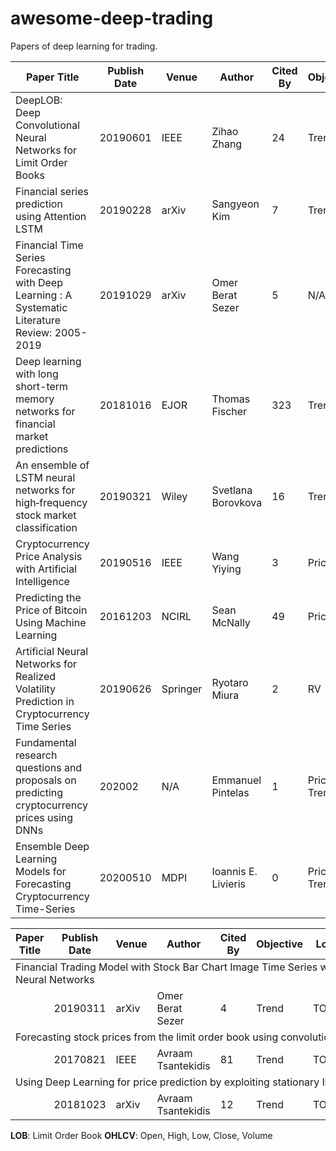 # awesome-deep-trading

Papers of deep learning for trading.

| Paper Title                                                                                      | Publish Date | Venue    | Author                       | Cited By | Objective     | Loss     | Models                       | Data    |
| ------------------------------------------------------------------------------------------------ | ------------ | -------- | ---------------------------- | -------- | ------------- | -------- | ---------------------------- | ------- |
| DeepLOB: Deep Convolutional Neural Networks for Limit Order Books                                | 20190601     | IEEE     | Zihao <BR/> Zhang            | 24       | Trend         | TODO     | CNN+LSTM                     | LOB     |
| Financial series prediction using Attention LSTM                                                 | 20190228     | arXiv    | Sangyeon Kim                 | 7        | Trend         | TODO     | Attention <BR/> LSTM         | OHLCV   |
| Financial Time Series Forecasting with Deep Learning : A Systematic Literature Review: 2005-2019 | 20191029     | arXiv    | Omer <BR/> Berat <BR/> Sezer | 5        | N/A           | TODO     | N/A                          | N/A     |
| Deep learning with long short-term memory networks for financial market predictions              | 20181016     | EJOR     | Thomas <BR/> Fischer         | 323      | Trend         | TODO     | LSTM                         | S&P 500 |
| An ensemble of LSTM neural networks for high‐frequency stock market classification               | 20190321     | Wiley    | Svetlana <BR/> Borovkova     | 16       | Trend         | TODO     | LSTM                         | OHLCV   |
| Cryptocurrency Price Analysis with Artificial Intelligence                                       | 20190516     | IEEE     | Wang <BR/> Yiying            | 3        | Price         | TODO     | MLP, <BR/> LSTM              | OHLC    |
| Predicting the Price of Bitcoin Using Machine Learning                                           | 20161203     | NCIRL    | Sean <BR/> McNally           | 49       | Price         | TODO     | RNN, <BR/> LSTM, <BR/> ARIMA | OHLC    |
| Artificial Neural Networks for Realized Volatility Prediction in Cryptocurrency Time Series      | 20190626     | Springer | Ryotaro <BR/> Miura          | 2        | RV            | TODO     | Ridge <BR/> Regression       | OHLCV   |
| Fundamental research questions and proposals on predicting cryptocurrency prices using DNNs      | 202002       | N/A      | Emmanuel <BR/> Pintelas      | 1        | Price; Trend  | RMSE;ACC | CNN-LSTM, <BR/> CNN-BiLSTM   | N/A     |
| Ensemble Deep Learning Models for Forecasting Cryptocurrency Time-Series                         | 20200510     | MDPI     | Ioannis E. <BR/> Livieris    | 0        | Price ; Trend | RMSE;ACC | CNN-LSTM, <BR/> CNN-BiLSTM   | OHLCV   |

<table>
    <thead>
        <tr>
            <th> Paper Title </th>
            <th> Publish Date </th>
            <th> Venue </th>
            <th> Author </th>
            <th> Cited By </th>
            <th> Objective </th>
            <th> Loss </th>
            <th> Models </th>
            <th> Data </th>
        </tr>
    </thead>
    <tbody>
        <tr>
            <td colspan="9"> Financial Trading Model with Stock Bar Chart Image Time Series with Deep Convolutional Neural Networks </td>
        </tr>
        <tr>
            <td> </td>
            <td> 20190311 </td>
            <td> arXiv </td>
            <td> Omer Berat Sezer </td>
            <td> 4 </td>
            <td> Trend </td>
            <td> TODO </td>
            <td> CNN </td>
            <td> OHLCV </td>
        </tr>
        <tr>
            <td colspan="9"> Forecasting stock prices from the limit order book using convolutional neural networks </td>
        </tr>
        <tr>
            <td> </td>
            <td> 20170821 </td>
            <td> IEEE </td>
            <td> Avraam Tsantekidis </td>
            <td> 81 </td>
            <td> Trend </td>
            <td> TODO </td>
            <td> CNN </td>
            <td> LOB </td>
        </tr>
        <tr>
            <td colspan="9"> Using Deep Learning for price prediction by exploiting stationary limit order book features </td>
        </tr>
        <tr>
            <td> </td>
            <td> 20181023 </td>
            <td> arXiv </td>
            <td> Avraam Tsantekidis </td>
            <td> 12 </td>
            <td> Trend </td>
            <td> TODO </td>
            <td> CNN+LSTM </td>
            <td> LOB </td>
        </tr>
    </tbody>
</table>

**LOB**: Limit Order Book **OHLCV**: Open, High, Low, Close, Volume

